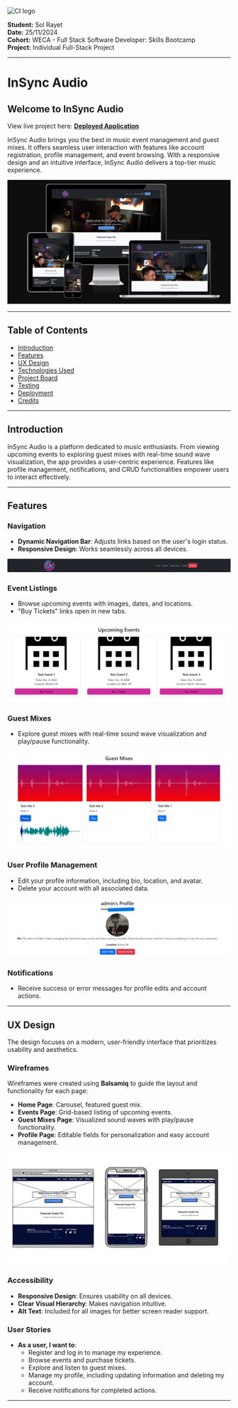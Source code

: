 ![CI logo](https://codeinstitute.s3.amazonaws.com/fullstack/ci_logo_small.png)

**Student:** Sol Rayet   
**Date:** 25/11/2024   
**Cohort:** WECA - Full Stack Software Developer: Skills Bootcamp  
**Project:** Individual Full-Stack Project

---

# InSync Audio

## Welcome to InSync Audio

View live project here: **[Deployed Application](https://insyncaudio-8e866be95d5d.herokuapp.com/)**

InSync Audio brings you the best in music event management and guest mixes. It offers seamless user interaction with features like account registration, profile management, and event browsing. With a responsive design and an intuitive interface, InSync Audio delivers a top-tier music experience.

![Responsive Design Preview](documentations/responsive.png)

---

## Table of Contents

- [Introduction](#introduction)
- [Features](#features)
- [UX Design](#ux-design)
- [Technologies Used](#technologies-used)
- [Project Board](#project-board)
- [Testing](#testing)
- [Deployment](#deployment)
- [Credits](#credits)

---

## Introduction

InSync Audio is a platform dedicated to music enthusiasts. From viewing upcoming events to exploring guest mixes with real-time sound wave visualization, the app provides a user-centric experience. Features like profile management, notifications, and CRUD functionalities empower users to interact effectively.

---

## Features

### Navigation

- **Dynamic Navigation Bar**: Adjusts links based on the user's login status.
- **Responsive Design**: Works seamlessly across all devices.

![Navigation Example](documentations/navigation.png)

### Event Listings

- Browse upcoming events with images, dates, and locations.
- "Buy Tickets" links open in new tabs.

![Event Listings](documentations/event_listings.png)

### Guest Mixes

- Explore guest mixes with real-time sound wave visualization and play/pause functionality.

![Guest Mixes](documentations/guest_mixes.png)

### User Profile Management

- Edit your profile information, including bio, location, and avatar.
- Delete your account with all associated data.

![Profile Management](documentations/profile.png)

### Notifications

- Receive success or error messages for profile edits and account actions.

---

## UX Design

The design focuses on a modern, user-friendly interface that prioritizes usability and aesthetics.

### Wireframes

Wireframes were created using **Balsamiq** to guide the layout and functionality for each page:
- **Home Page**: Carousel, featured guest mix.
- **Events Page**: Grid-based listing of upcoming events.
- **Guest Mixes Page**: Visualized sound waves with play/pause functionality.
- **Profile Page**: Editable fields for personalization and easy account management.

![Wireframes Preview](documentations/wireframes.png)

### Accessibility

- **Responsive Design**: Ensures usability on all devices.
- **Clear Visual Hierarchy**: Makes navigation intuitive.
- **Alt Text**: Included for all images for better screen reader support.

### User Stories

- **As a user, I want to**:
  - Register and log in to manage my experience.
  - Browse events and purchase tickets.
  - Explore and listen to guest mixes.
  - Manage my profile, including updating information and deleting my account.
  - Receive notifications for completed actions.

---